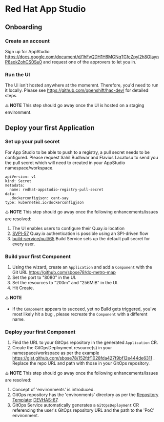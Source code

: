# Red Hat App Studio 


## Onboarding

### Create an account

Sign up for AppStudio https://docs.google.com/document/d/1hFvQDH1H6MGNqTGfcZpyl2h8OIaynP8sokZohCS0Su0
and request one of the approvers to let you in.


### Run the UI

The UI isn't hosted anywhere at the momemnt. Therefore, you'd need to run it locally. 
Please see https://github.com/openshift/hac-dev/ for detailed steps.

:hotsprings:	**NOTE**
This step should go away once the UI is hosted on a staging environment.

## Deploy your first Application

### Set up your pull secret 

For App Studio to be able to push to a registry, a pull secret needs to be configured. 
Please request Sahil Budhwar and Flavius Lacatusu to send you the pull secret which will need to created in your 
AppStudio namespace/workspace.


```
apiVersion: v1
kind: Secret
metadata:
  name: redhat-appstudio-registry-pull-secret
data:
  .dockerconfigjson: cant-say
type: kubernetes.io/dockerconfigjson
```

:hotsprings:	**NOTE**
This step should go away once the following enhancements/issues are resolved:
1. The UI enables users to configure their Quay.io location
2. [SVPI-57]( https://issues.redhat.com/browse/SVPI-57) Quay.io authentication is possible using an SPI-driven flow 
3. [build-service/pull/65](https://github.com/redhat-appstudio/application-service/pull/65) Build Service sets up the default pull secret for every user.

### Build your first Component

1. Using the wizard, create an `Application` and add a `Component` with the Git URL https://github.com/sbose78/dc-metro-map
3. Set the port to "8080" in the UI.
4. Set the resources to "200m" and "256MiB" in the UI.
5. Hit Create. 

:hotsprings:	**NOTE**
* If the `Component` appears to succeed, yet no Build gets triggered, you've most likely hit a bug <Placeholder for the UI Bug>, please recreate the `Component` with a different name.  

### Deploy your first Component

1. Find the URL to your GitOps repository in the generated `Application` CR.
2. Create the GitOpsDeployment resource(s) in your namespace/workspace as per the example https://gist.github.com/sbose78/152fdf1028fda427f9bf12e444de6311 . Replace the repo URL and path with those in your GitOps repository.

:hotsprings: **NOTE**
This step should go away once the following enhancements/issues are resolved:
1. Concept of 'environments' is introduced.
2. GitOps repository has the 'environments' directory as per the [Repository Template](https://github.com/redhat-appstudio/gitops-repository-template): [DEVHAS-87](https://issues.redhat.com/browse/DEVHAS-87).
3. GitOps Service automatically generates a `GitOpsDeployment` CR referencing the user's GitOps repository URL and the path to the 'PoC' environment.



